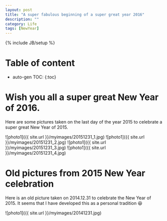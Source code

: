 ```yaml
---
layout: post
title: "A super fabulous beginning of a super great year 2016"
description: ""
category: Life
tags: [NewYear]
---
```

{% include JB/setup %}
<script type="text/javascript"
 src="http://cdn.mathjax.org/mathjax/latest/MathJax.js?config=TeX-AMS-MML_HTMLorMML">
</script>
 
# Table of content
* auto-gen TOC:
{:toc}

# Wish you all a super great New Year of 2016.

Here are some pictures taken on the last day of the year 2015 to celebrate a super great New Year of 2015. 



![photo1]({{ site.url }}/myimages/20151231_1.jpg)
![photo1]({{ site.url }}/myimages/20151231_2.jpg)
![photo1]({{ site.url }}/myimages/20151231_3.jpg)
![photo1]({{ site.url }}/myimages/20151231_4.jpg)

# Old pictures from 2015 New Year celebration

Here is an old picture taken on 2014.12.31 to celebrate the New Year of 2015. It seems that I have developed this as a personal tradition :laughing:

![photo1]({{ site.url }}/myimages/20141231.jpg)



